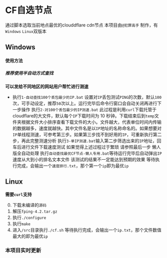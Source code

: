 # CF自选节点
通过脚本选取当前地点最优的clouddflare cdn节点
本项目由`@犯罪高手` 制作，有`Windows` `Linux`双版本
## Windows
#### 使用方法
##### 推荐使用半自动方式查找
**可以发给不同地区的网站用户帮忙进行测速**
* 执行`1-自动查找100个丢包最少的IP.bat`
设置对`IP`丢包测试`PING`的次数，默认`100`次，可手动设定，推荐`50`次以上。运行完毕后命令行窗口会自动关闭再进行下一步操作
执行`2-对100个丢包最少的IP测速.bat`
此过程是利用`curl`下载托管于cloudflare的大文件，默认每个`IP`下载时间为 10 秒钟。下载结束后到`temp`文件夹根据文件大小排序查看下载文件的大小。文件越大，代表单位时间内传输的数据越多，速度就越快。其中文件名是以`IP`地址的名称命名的。如果想要对`IP`单线程测速，可参考第三步。如果第三步找不到好用的`IP`，可重新执行第二步，再此完整测速分析
执行`3-单IP测速.bat`输入第二步筛选出来的`IP`地址，回车后进行文件下载速度测试
如果觉得上述过程过于繁琐 请参照最后一步
懒人版全自动处理 执行`自动查找最优CF节点-懒人专用.bat`等待运行完毕后自动弹出`IP`速度从大到小的排名文本文件 该测试的结果不一定能达到预期的效果
等待执行完成，会输出一个`速度排行.txt`，那个第一个`ip`即为最优`ip`

## Linux
**需要`curl`支持**

0. 下载未编译的`源码`
1. 解压`fping-4.2.tar.gz`
2. 执行`./configure`
3. 执行`make`
4. 进入`/src`目录执行`./cf.sh`
等待执行完成，会输出一个`ip.txt`，那个文件数值最大的即为最优`ip`

### 本项目实时更新

